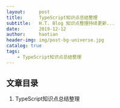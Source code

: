 ```yaml
---
layout:     post
title:      TypeScript知识点总结整理
subtitle:   H.T. Blog 知识点整理持续更新...
date:       2019-12-12
author:     haotian
header-img: img/post-bg-universe.jpg
catalog: true
tags:
    - TypeScript知识点总结整理
---
```


## 文章目录
1. TypeScript知识点总结整理

